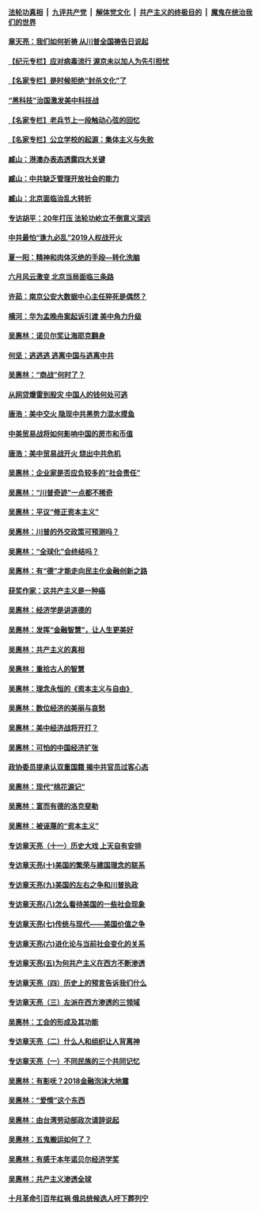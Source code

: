 ####  [法轮功真相](../../../../basic/blob/master/README.md?t=06250802) &nbsp;|&nbsp; [九评共产党](../../../../9ping.md/blob/master/README.md?t=06250802) &nbsp;|&nbsp; [解体党文化](../../../../jtdwh.md/blob/master/README.md?t=06250802)  &nbsp;|&nbsp; [共产主义的终极目的](../../../../gczydzjmd.md/blob/master/README.md?t=06250802) &nbsp;|&nbsp; [魔鬼在统治我们的世界](../../../../mgztzwmdsj.md/blob/master/README.md?t=06250802) 

#### [章天亮：我们如何祈祷 从川普全国祷告日说起](../pages/nsc423/n11944627.md?t=06250802) 

#### [【纪元专栏】应对病毒流行 渥京未以加人为先引担忧](../pages/nsc423/n11875714.md?t=06250802) 

#### [【名家专栏】是时候拒绝“封杀文化”了](../pages/nsc423/n11814093.md?t=06250802) 

#### [“黑科技”治国激发美中科技战](../pages/nsc423/n11638056.md?t=06250802) 

#### [【名家专栏】老兵节上一段触动心弦的回忆](../pages/nsc423/n11646016.md?t=06250802) 

#### [【名家专栏】公立学校的起源：集体主义与失败](../pages/nsc423/n11601833.md?t=06250802) 

#### [臧山：港澳办表态透露四大关键](../pages/nsc423/n11421628.md?t=06250802) 

#### [臧山：中共缺乏管理开放社会的能力](../pages/nsc423/n11407457.md?t=06250802) 

#### [臧山：北京面临治乱大转折](../pages/nsc423/n11406895.md?t=06250802) 

#### [专访胡平：20年打压 法轮功屹立不倒意义深远](../pages/nsc423/n11398800.md?t=06250802) 

#### [中共最怕“逢九必乱”2019人权战开火](../pages/nsc423/n11385248.md?t=06250802) 

#### [夏一阳：精神和肉体灭绝的手段—转化洗脑](../pages/nsc423/n11368250.md?t=06250802) 

#### [六月风云激变 北京当局面临三条路](../pages/nsc423/n11313668.md?t=06250802) 

#### [许茹：南京公安大数据中心主任猝死是偶然？](../pages/nsc423/n11064744.md?t=06250802) 

#### [横河：华为孟晚舟案起诉引渡 美中角力升级](../pages/nsc423/n11027230.md?t=06250802) 

#### [吴惠林：诺贝尔奖让海耶克翻身](../pages/nsc423/n10890049.md?t=06250802) 

#### [何坚：逃逃逃 逃离中国与逃离中共](../pages/nsc423/n10592891.md?t=06250802) 

#### [吴惠林：“商战”何时了？](../pages/nsc423/n10573558.md?t=06250802) 

#### [从网贷爆雷到股灾 中国人的钱何处可逃](../pages/nsc423/n10572800.md?t=06250802) 

#### [唐浩：美中交火 隐现中共黑势力混水摸鱼](../pages/nsc423/n10544040.md?t=06250802) 

#### [中美贸易战将如何影响中国的房市和币值](../pages/nsc423/n10543697.md?t=06250802) 

#### [唐浩：美中贸易战开火 烧出中共危机](../pages/nsc423/n10540126.md?t=06250802) 

#### [吴惠林：企业家是否应负较多的“社会责任”](../pages/nsc423/n10535022.md?t=06250802) 

#### [吴惠林：“川普奇迹”一点都不稀奇](../pages/nsc423/n10512808.md?t=06250802) 

#### [吴惠林：平议“修正资本主义”](../pages/nsc423/n10495724.md?t=06250802) 

#### [吴惠林：川普的外交政策可预测吗？](../pages/nsc423/n10462387.md?t=06250802) 

#### [吴惠林：“全球化”会终结吗？](../pages/nsc423/n10452838.md?t=06250802) 

#### [吴惠林：有“德”才能走向民主化金融创新之路](../pages/nsc423/n10432292.md?t=06250802) 

#### [获奖作家：这共产主义是一种癌](../pages/nsc423/n10431541.md?t=06250802) 

#### [吴惠林：经济学是讲道德的](../pages/nsc423/n10398014.md?t=06250802) 

#### [吴惠林：发挥“金融智慧”，让人生更美好](../pages/nsc423/n10375019.md?t=06250802) 

#### [吴惠林：共产主义的真相](../pages/nsc423/n10351394.md?t=06250802) 

#### [吴惠林：重拾古人的智慧](../pages/nsc423/n10337691.md?t=06250802) 

#### [吴惠林：理念永恒的《资本主义与自由》](../pages/nsc423/n10316274.md?t=06250802) 

#### [吴惠林：数位经济的美丽与哀愁](../pages/nsc423/n10292946.md?t=06250802) 

#### [吴惠林：美中经济战将开打？](../pages/nsc423/n10258825.md?t=06250802) 

#### [吴惠林：可怕的中国经济扩张](../pages/nsc423/n10219147.md?t=06250802) 

#### [政协委员提承认双重国籍 揭中共官员过客心态](../pages/nsc423/n10208809.md?t=06250802) 

#### [吴惠林：现代“桃花源记”](../pages/nsc423/n10185234.md?t=06250802) 

#### [吴惠林：富而有德的洛克斐勒](../pages/nsc423/n10142264.md?t=06250802) 

#### [吴惠林：被诬蔑的“资本主义”](../pages/nsc423/n10124816.md?t=06250802) 

#### [专访章天亮（十一）历史大戏 上天自有安排](../pages/nsc423/n10094905.md?t=06250802) 

#### [专访章天亮(十)美国的繁荣与建国理念的联系](../pages/nsc423/n10094899.md?t=06250802) 

#### [专访章天亮(九)美国的左右之争和川普执政](../pages/nsc423/n10094889.md?t=06250802) 

#### [专访章天亮(八)怎么看待美国的一些社会现象](../pages/nsc423/n10094857.md?t=06250802) 

#### [专访章天亮(七)传统与现代——美国价值之争](../pages/nsc423/n10093140.md?t=06250802) 

#### [专访章天亮(六)进化论与当前社会变化的关系](../pages/nsc423/n10092036.md?t=06250802) 

#### [专访章天亮(五)为何共产主义在西方不断渗透](../pages/nsc423/n10083620.md?t=06250802) 

#### [专访章天亮（四）历史上的预言告诉我们什么](../pages/nsc423/n10083606.md?t=06250802) 

#### [专访章天亮（三）左派在西方渗透的三领域](../pages/nsc423/n10081115.md?t=06250802) 

#### [吴惠林：工会的形成及其功能](../pages/nsc423/n10080633.md?t=06250802) 

#### [专访章天亮（二）什么人和组织让人背离神](../pages/nsc423/n10076637.md?t=06250802) 

#### [专访章天亮（一）不同民族的三个共同记忆](../pages/nsc423/n10074188.md?t=06250802) 

#### [吴惠林：有影呒？2018金融泡沫大地震](../pages/nsc423/n10040534.md?t=06250802) 

#### [吴惠林：“爱情”这个东西](../pages/nsc423/n10019423.md?t=06250802) 

#### [吴惠林：由台湾劳动部政次请辞说起](../pages/nsc423/n9979679.md?t=06250802) 

#### [吴惠林：五鬼搬运如何了？](../pages/nsc423/n9925338.md?t=06250802) 

#### [吴惠林：有感于本年诺贝尔经济学奖](../pages/nsc423/n9871883.md?t=06250802) 

#### [吴惠林：共产主义渗透全球](../pages/nsc423/n9812748.md?t=06250802) 

#### [十月革命引百年红祸 俄总统候选人吁下葬列宁](../pages/nsc423/n9810182.md?t=06250802) 


